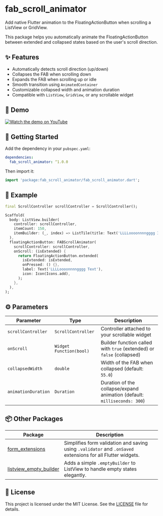 # fab_scroll_animator

Add native Flutter animation to the FloatingActionButton when scrolling a ListView or GridView.

This package helps you automatically animate the FloatingActionButton between extended and collapsed states based on the user's scroll direction.

## ✨ Features

- Automatically detects scroll direction (up/down)
- Collapses the FAB when scrolling down
- Expands the FAB when scrolling up or idle
- Smooth transition using `AnimatedContainer`
- Customizable collapsed width and animation duration
- Compatible with `ListView`, `GridView`, or any scrollable widget

## 🎥 Demo

[![Watch the demo on YouTube](https://img.youtube.com/vi/iYi5cAA39so/0.jpg)](https://www.youtube.com/watch?v=iYi5cAA39so)


## 🚀 Getting Started

Add the dependency in your `pubspec.yaml`:

```yaml
dependencies:
  fab_scroll_animator: ^1.0.0
```

Then import it:

```dart
import 'package:fab_scroll_animator/fab_scroll_animator.dart';
```

## 🧪 Example

```dart
final ScrollController scrollController = ScrollController();

Scaffold(
  body: ListView.builder(
    controller: scrollController,
    itemCount: 150,
    itemBuilder: (_, index) => ListTile(title: Text('LLLLoooonnnngggg Item \$index')),
  ),
  floatingActionButton: FABScrollAnimator(
    scrollController: scrollController,
    onScroll: (isExtended) {
      return FloatingActionButton.extended(
        isExtended: isExtended,
        onPressed: () {},
        label: Text('LLLLoooonnnngggg Text'),
        icon: Icon(Icons.add),
      );
    },
  ),
);
```

## ⚙️ Parameters

| Parameter           | Type                     | Description                                             |
|---------------------|--------------------------|---------------------------------------------------------|
| `scrollController`  | `ScrollController`       | Controller attached to your scrollable widget          |
| `onScroll`          | `Widget Function(bool)`  | Builder function called with `true` (extended) or `false` (collapsed) |
| `collapsedWidth`    | `double`                 | Width of the FAB when collapsed (default: `55.0`)      |
| `animationDuration` | `Duration`               | Duration of the collapse/expand animation (default: `milliseconds: 300`)             |

## 📦 Other Packages

| Package | Description |
|--------|-------------|
| [form_extensions](https://pub.dev/packages/form_extensions) | Simplifies form validation and saving using `.validator` and `.onSaved` extensions for all Flutter widgets. |
| [listview_empty_builder](https://pub.dev/packages/listview_empty_builder) | Adds a simple `.emptyBuilder` to ListView to handle empty states elegantly. |


## 📄 License

This project is licensed under the MIT License. See the [LICENSE](LICENSE) file for details.

